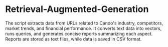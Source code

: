 # Retrieval-Augmented-Generation
The script extracts data from URLs related to Canoo's industry, competitors, market trends, and financial performance. It converts text data into vectors, runs queries, and generates concise reports summarizing each aspect. Reports are stored as text files, while data is saved in CSV format.
